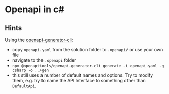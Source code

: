 # Openapi in c#

## Hints

Using the [openapi-generator-cli](https://openapi-generator.tech/docs/installation):

- copy `openapi.yaml` from the solution folder to `.openapi/` or use your own file
- navigate to the `.openapi` folder
- `npx @openapitools/openapi-generator-cli generate -i openapi.yaml -g csharp -o ../gen`
- this still uses a number of default names and options. Try to modify them, e.g. try to name the API Interface to
  something other than `DefaultApi`.
